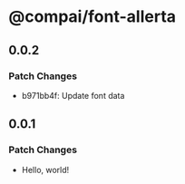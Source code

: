 # @compai/font-allerta

## 0.0.2

### Patch Changes

- b971bb4f: Update font data

## 0.0.1

### Patch Changes

- Hello, world!

